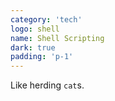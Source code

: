 ```yaml
---
category: 'tech'
logo: shell
name: Shell Scripting
dark: true
padding: 'p-1'
---
```


Like herding `cat`s.
